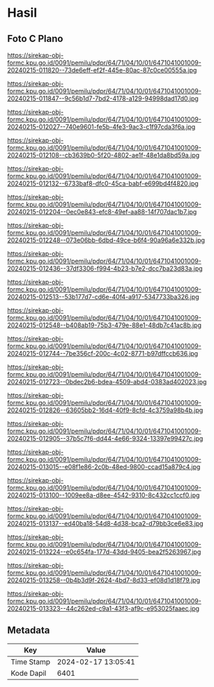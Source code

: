 # Hasil

## Foto C Plano

https://sirekap-obj-formc.kpu.go.id/0091/pemilu/pdpr/64/71/04/10/01/6471041001009-20240215-011820--73de6eff-ef2f-445e-80ac-87c0ce00555a.jpg

https://sirekap-obj-formc.kpu.go.id/0091/pemilu/pdpr/64/71/04/10/01/6471041001009-20240215-011847--9c56b1d7-7bd2-4178-a129-94998dad17d0.jpg

https://sirekap-obj-formc.kpu.go.id/0091/pemilu/pdpr/64/71/04/10/01/6471041001009-20240215-012027--740e9601-fe5b-4fe3-9ac3-c1f97cda3f6a.jpg

https://sirekap-obj-formc.kpu.go.id/0091/pemilu/pdpr/64/71/04/10/01/6471041001009-20240215-012108--cb3639b0-5f20-4802-ae1f-48e1da8bd59a.jpg

https://sirekap-obj-formc.kpu.go.id/0091/pemilu/pdpr/64/71/04/10/01/6471041001009-20240215-012132--6733baf8-dfc0-45ca-babf-e699bd4f4820.jpg

https://sirekap-obj-formc.kpu.go.id/0091/pemilu/pdpr/64/71/04/10/01/6471041001009-20240215-012204--0ec0e843-efc8-49ef-aa88-14f707dac1b7.jpg

https://sirekap-obj-formc.kpu.go.id/0091/pemilu/pdpr/64/71/04/10/01/6471041001009-20240215-012248--073e06bb-6dbd-49ce-b6f4-90a96a6e332b.jpg

https://sirekap-obj-formc.kpu.go.id/0091/pemilu/pdpr/64/71/04/10/01/6471041001009-20240215-012436--37df3306-f994-4b23-b7e2-dcc7ba23d83a.jpg

https://sirekap-obj-formc.kpu.go.id/0091/pemilu/pdpr/64/71/04/10/01/6471041001009-20240215-012513--53b177d7-cd6e-40f4-a917-5347733ba326.jpg

https://sirekap-obj-formc.kpu.go.id/0091/pemilu/pdpr/64/71/04/10/01/6471041001009-20240215-012548--b408ab19-75b3-479e-88e1-48db7c41ac8b.jpg

https://sirekap-obj-formc.kpu.go.id/0091/pemilu/pdpr/64/71/04/10/01/6471041001009-20240215-012744--7be356cf-200c-4c02-8771-b97dffccb636.jpg

https://sirekap-obj-formc.kpu.go.id/0091/pemilu/pdpr/64/71/04/10/01/6471041001009-20240215-012723--0bdec2b6-bdea-4509-abd4-0383ad402023.jpg

https://sirekap-obj-formc.kpu.go.id/0091/pemilu/pdpr/64/71/04/10/01/6471041001009-20240215-012826--63605bb2-16d4-40f9-8cfd-4c3759a98b4b.jpg

https://sirekap-obj-formc.kpu.go.id/0091/pemilu/pdpr/64/71/04/10/01/6471041001009-20240215-012905--37b5c7f6-dd44-4e66-9324-13397e99427c.jpg

https://sirekap-obj-formc.kpu.go.id/0091/pemilu/pdpr/64/71/04/10/01/6471041001009-20240215-013015--e08f1e86-2c0b-48ed-9800-ccad15a879c4.jpg

https://sirekap-obj-formc.kpu.go.id/0091/pemilu/pdpr/64/71/04/10/01/6471041001009-20240215-013100--1009ee8a-d8ee-4542-9310-8c432cc1ccf0.jpg

https://sirekap-obj-formc.kpu.go.id/0091/pemilu/pdpr/64/71/04/10/01/6471041001009-20240215-013137--ed40ba18-54d8-4d38-bca2-d79bb3ce6e83.jpg

https://sirekap-obj-formc.kpu.go.id/0091/pemilu/pdpr/64/71/04/10/01/6471041001009-20240215-013224--e0c654fa-177d-43dd-9405-bea2f5263967.jpg

https://sirekap-obj-formc.kpu.go.id/0091/pemilu/pdpr/64/71/04/10/01/6471041001009-20240215-013258--0b4b3d9f-2624-4bd7-8d33-ef08d1d18f79.jpg

https://sirekap-obj-formc.kpu.go.id/0091/pemilu/pdpr/64/71/04/10/01/6471041001009-20240215-013323--44c262ed-c9a1-43f3-af9c-e953025faaec.jpg


## Metadata

| Key        | Value               |
| ---------- | ------------------- |
| Time Stamp | 2024-02-17 13:05:41 |
| Kode Dapil | 6401                |



